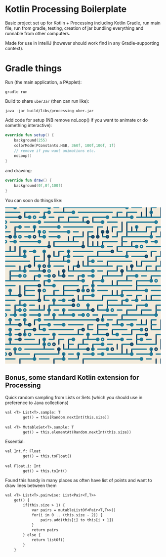 # Kotlin Processing Boilerplate

Basic project set up for Kotlin + Processing including Kotlin Gradle, run main file, run from gradle, testing, creation of jar bundling everything and runnable from other computers.

Made for use in IntelliJ (however should work find in any Gradle-supporting context).

# Gradle things

Run (the main application, a PApplet):

```
gradle run
```

Build to share `uberJar` (then can run like):

```
java -jar build/libs/processing-uber.jar
```

Add code for setup (NB remove noLoop() if you want to animate or do something interactive):

```kotlin
override fun setup() {
    background(255)
    colorMode(PConstants.HSB, 360f, 100f,100f, 1f)
    // remove if you want animations etc.
    noLoop()
}
```

and drawing:

```kotlin
override fun draw() {
    background(0f,0f,100f)
}
```

You can soon do things like:

![Example sketch from Kotlin/Processing](./geo.png)

## Bonus, some standard Kotlin extension for Processing

Quick random sampling from Lists or Sets (which you should use in preference to Java collections)

    val <T> List<T>.sample: T
            get() = this[Random.nextInt(this.size)]

    val <T> MutableSet<T>.sample: T
            get() = this.elementAt(Random.nextInt(this.size))

Essential:

    val Int.f: Float
            get() = this.toFloat()

    val Float.i: Int
            get() = this.toInt()

Found this handy in many places as often have list of points and want to draw lines between them

    val <T> List<T>.pairwise: List<Pair<T,T>>
        get() {
            if(this.size > 1) {
                var pairs = mutableListOf<Pair<T,T>>()
                for(i in 0 .. (this.size - 2)) {
                    pairs.add(this[i] to this[i + 1])
                }
                return pairs
            } else {
                return listOf()
            }
        }
